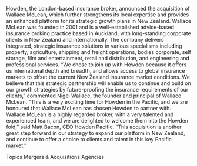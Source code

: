Howden, the London-based insurance broker, announced the acquisition of Wallace McLean, which further strengthens its local expertise and provides an enhanced platform for its strategic growth plans in New Zealand.
Wallace McLean was founded in 2001 and is a well-established advice-based insurance broking practice based in Auckland, with long-standing corporate clients in New Zealand and internationally. The company delivers integrated, strategic insurance solutions in various specialisms including property, agriculture, shipping and freight operations, bodies corporate, self storage, film and entertainment, retail and distribution, and engineering and professional services.
“We chose to join up with Howden because it offers us international depth and breadth, and allows access to global insurance markets to offset the current New Zealand insurance market conditions. We believe that this strategic partnership will enable us to continue and build on our growth strategies by future-proofing the insurance requirements of our clients,” commented Nigel Wallace, the founder and principal of Wallace McLean.
“This is a very exciting time for Howden in the Pacific, and we are honoured that Wallace McLean has chosen Howden to partner with. Wallace McLean is a highly regarded broker, with a very talented and experienced team, and we are delighted to welcome them into the Howden fold,” said Matt Bacon, CEO Howden Pacific. “This acquisition is another great step forward in our strategy to expand our platform in New Zealand, and continue to offer a choice to clients and talent in this key Pacific market.”

Topics
Mergers & Acquisitions
Agencies

